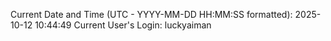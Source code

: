 Current Date and Time (UTC - YYYY-MM-DD HH:MM:SS formatted): 2025-10-12 10:44:49
Current User's Login: luckyaiman
